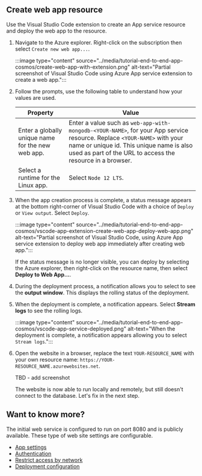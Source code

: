 
## Create web app resource

Use the Visual Studio Code extension to create an App service resource and deploy the web app to the resource.

1. Navigate to the Azure explorer. Right-click on the subscription then select `Create new web app...`.

    :::image type="content" source="../media/tutorial-end-to-end-app-cosmos/create-web-app-with-extension.png" alt-text="Partial screenshot of Visual Studio Code using Azure App service extension to create a web app.":::

1. Follow the prompts, use the following table to understand how your values are used.

    |Property|Value|
    |--|--|
    |Enter a globally unique name for the new web app.| Enter a value such as `web-app-with-mongodb-<YOUR-NAME>`, for your App service resource. Replace `<YOUR-NAME>` with your name or unique id. This unique name is also used as part of the URL to access the resource in a browser.|
    |Select a runtime for the Linux app.|Select `Node 12 LTS`.|

1. When the app creation process is complete, a status message appears at the bottom right-corner of Visual Studio Code with a choice of `Deploy` or  `View output`. Select `Deploy`.

    :::image type="content" source="../media/tutorial-end-to-end-app-cosmos/vscode-app-extension-create-web-app-deploy-web-app.png" alt-text="Partial screenshot of Visual Studio Code, using Azure App service extension to deploy web app immediately after creating web app.":::

    If the status message is no longer visible, you can deploy by selecting the Azure explorer, then right-click on the resource name, then select **Deploy to Web App...**.

1. During the deployment process, a notification allows you to select to see the **output window**.  This displays the rolling status of the deployment. 

1. When the deployment is complete, a notification appears. Select **Stream logs** to see the rolling logs. 

    :::image type="content" source="../media/tutorial-end-to-end-app-cosmos/vscode-app-service-deployed.png" alt-text="When the deployment is complete, a notification appears allowing you to select `Stream logs`.":::

1. Open the website in a browser, replace the text `YOUR-RESOURCE_NAME` with your own resource name: `https://YOUR-RESOURCE_NAME.azurewebsites.net`.

    TBD - add screenshot

    The website is now able to run locally and remotely, but still doesn't connect to the database. Let's fix in the next step.  

## Want to know more?

The initial web service is configured to run on port 8080 and is publicly available. These type of web site settings are configurable.
* [App settings](/app-service/configure-common)
* [Authentication](/app-service/configure-authentication-provider-microsoft)
* [Restrict access by network](/azure/app-service/app-service-ip-restrictions)
* [Deployment configuration](https://github.com/microsoft/vscode-azureappservice/wiki/Configuring-Zip-Deployment#additional-zip-deploy-configuration-settings)